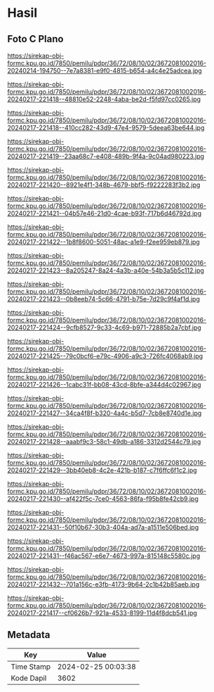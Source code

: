 # Hasil

## Foto C Plano

https://sirekap-obj-formc.kpu.go.id/7850/pemilu/pdpr/36/72/08/10/02/3672081002016-20240214-194750--7e7a8381-e9f0-4815-b654-a4c4e25adcea.jpg

https://sirekap-obj-formc.kpu.go.id/7850/pemilu/pdpr/36/72/08/10/02/3672081002016-20240217-221418--48810e52-2248-4aba-be2d-f5fd97cc0265.jpg

https://sirekap-obj-formc.kpu.go.id/7850/pemilu/pdpr/36/72/08/10/02/3672081002016-20240217-221418--410cc282-43d9-47e4-9579-5deea63be644.jpg

https://sirekap-obj-formc.kpu.go.id/7850/pemilu/pdpr/36/72/08/10/02/3672081002016-20240217-221419--23aa68c7-e408-489b-9f4a-9c04ad980223.jpg

https://sirekap-obj-formc.kpu.go.id/7850/pemilu/pdpr/36/72/08/10/02/3672081002016-20240217-221420--8921e4f1-348b-4679-bbf5-f9222283f3b2.jpg

https://sirekap-obj-formc.kpu.go.id/7850/pemilu/pdpr/36/72/08/10/02/3672081002016-20240217-221421--04b57e46-21d0-4cae-b93f-717b6d46792d.jpg

https://sirekap-obj-formc.kpu.go.id/7850/pemilu/pdpr/36/72/08/10/02/3672081002016-20240217-221422--1b8f8600-5051-48ac-a1e9-f2ee959eb879.jpg

https://sirekap-obj-formc.kpu.go.id/7850/pemilu/pdpr/36/72/08/10/02/3672081002016-20240217-221423--8a205247-8a24-4a3b-a40e-54b3a5b5c112.jpg

https://sirekap-obj-formc.kpu.go.id/7850/pemilu/pdpr/36/72/08/10/02/3672081002016-20240217-221423--0b8eeb74-5c66-4791-b75e-7d29c9f4af1d.jpg

https://sirekap-obj-formc.kpu.go.id/7850/pemilu/pdpr/36/72/08/10/02/3672081002016-20240217-221424--9cfb8527-9c33-4c69-b971-72885b2a7cbf.jpg

https://sirekap-obj-formc.kpu.go.id/7850/pemilu/pdpr/36/72/08/10/02/3672081002016-20240217-221425--79c0bcf6-e79c-4906-a9c3-726fc4068ab9.jpg

https://sirekap-obj-formc.kpu.go.id/7850/pemilu/pdpr/36/72/08/10/02/3672081002016-20240217-221426--1cabc31f-bb08-43cd-8bfe-a344d4c02967.jpg

https://sirekap-obj-formc.kpu.go.id/7850/pemilu/pdpr/36/72/08/10/02/3672081002016-20240217-221427--34ca4f8f-b320-4a4c-b5d7-7cb8e8740d1e.jpg

https://sirekap-obj-formc.kpu.go.id/7850/pemilu/pdpr/36/72/08/10/02/3672081002016-20240217-221428--aaabf9c3-58c1-49db-a186-3312d2544c79.jpg

https://sirekap-obj-formc.kpu.go.id/7850/pemilu/pdpr/36/72/08/10/02/3672081002016-20240217-221429--3bb40eb8-4c2e-421b-b187-c7f6ffc6f1c2.jpg

https://sirekap-obj-formc.kpu.go.id/7850/pemilu/pdpr/36/72/08/10/02/3672081002016-20240217-221430--af422f5c-7ce0-4563-86fa-f95b8fe42cb9.jpg

https://sirekap-obj-formc.kpu.go.id/7850/pemilu/pdpr/36/72/08/10/02/3672081002016-20240217-221431--50f10b67-30b3-404a-ad7a-a1511e506bed.jpg

https://sirekap-obj-formc.kpu.go.id/7850/pemilu/pdpr/36/72/08/10/02/3672081002016-20240217-221431--f46ac567-e6e7-4673-997a-815148c5580c.jpg

https://sirekap-obj-formc.kpu.go.id/7850/pemilu/pdpr/36/72/08/10/02/3672081002016-20240217-221432--701a156c-e3fb-4173-9b64-2c1b42b85aeb.jpg

https://sirekap-obj-formc.kpu.go.id/7850/pemilu/pdpr/36/72/08/10/02/3672081002016-20240217-221417--cf0626b7-921a-4533-8199-11d4f8dcb541.jpg


## Metadata

| Key        | Value               |
| ---------- | ------------------- |
| Time Stamp | 2024-02-25 00:03:38 |
| Kode Dapil | 3602                |



